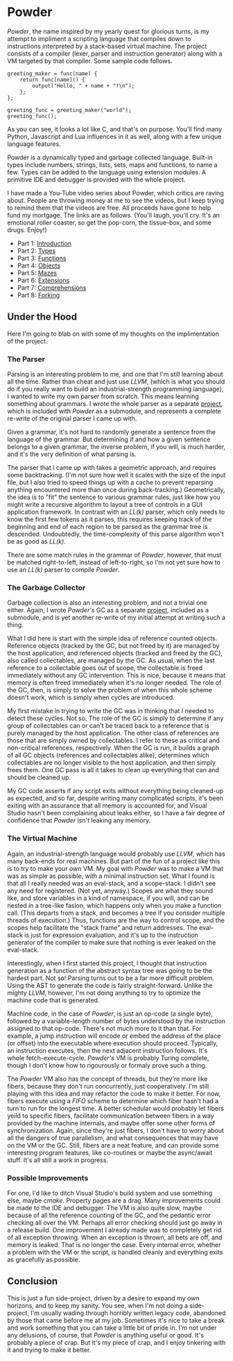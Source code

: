 # Powder

*Powder*, the name inspired by my yearly quest for glorious turns, is my attempt to impliment a scripting language that compiles down to instructions interpreted by a stack-based virtual machine.  The project consists of a compiler (lexer, parser and instruction generator) along with a VM targeted by that compiler.  Some sample code follows.

```
greeting_maker = func(name) {
    return func[name]() {
        output("Hello, " + name + "!\n");
    };
};

greeting_func = greeting_maker("world");
greeting_func();
```

As you can see, it looks a lot like C, and that's on purpose.  You'll find many Python, Javascript and Lua influences in it as well, along with a few unique language features.

Powder is a dynamically typed and garbage collected language.  Built-in types include numbers, strings, lists, sets, maps and functions, to name a few.  Types can be added to the language using extension modules.  A primitive IDE and debugger is provided with the whole project.

I have made a You-Tube video series about Powder, which critics are raving about.  People are throwing money at me to see the videos, but I keep trying to remind them that the videos are free.  All proceeds have gone to help fund my mortgage.  The links are as follows.  (You'll laugh, you'll cry.  It's an emotional roller coaster, so get the pop-corn, the tissue-box, and some drugs.  Enjoy!)

* Part 1: [Introduction](https://www.youtube.com/watch?v=awjfhq5j2EI)
* Part 2: [Types](https://www.youtube.com/watch?v=Aj3svD-MCU4)
* Part 3: [Functions](https://www.youtube.com/watch?v=PjEWqetVlVQ)
* Part 4: [Objects](https://www.youtube.com/watch?v=jUgLFbKQV-0)
* Part 5: [Mazes](https://www.youtube.com/watch?v=8jjUrTNph-E&t=51s)
* Part 6: [Extensions](https://www.youtube.com/watch?v=8JldO1F1YA8)
* Part 7: [Comprehensions](https://www.youtube.com/watch?v=duKToQgUcys)
* Part 8: [Forking](https://www.youtube.com/watch?v=pIRvbT4MgnQ)

## Under the Hood

Here I'm going to blab on with some of my thoughts on the implimentation of the project.

### The Parser

Parsing is an interesting problem to me, and one that I'm still learning about all the time.  Rather than cheat and just use *LLVM*, (which is what you should do if you really want to build an industrial-strength programming language), I wanted to write my own parser from scratch.  This means learning something about grammars.  I wrote the whole parser as a separate [project](https://github.com/spencerparkin/ParseParty), which is included with *Powder* as a submodule, and represents a complete re-write of the original parser I came up with.

Given a grammar, it's not hard to randomly generate a sentence from the language of the grammar.  But determining if and how a given sentence belongs to a given grammar, the inverse problem, if you will, is much harder, and it's the very definition of what parsing is.

The parser that I came up with takes a geometric approach, and requires some backtracking.  (I'm not sure how well it scales with the size of the input file, but I also tried to speed things up with a cache to prevent reparsing anything encountered more than once during back-tracking.)  Geometrically, the idea is to "fit" the sentence to various grammar rules, just like how you might write a recursive algorithm to layout a tree of controls in a GUI application framework.  In contrast with an *LL(k)* parser, which only needs to know the first few tokens as it parses, this requires keeping track of the beginning and end of each region to be parsed as the grammar tree is descended.  Undoubtedly, the time-complexity of this parse algorithm won't be as good as *LL(k)*.

There are some match rules in the grammar of *Powder*, however, that must be matched right-to-left, instead of left-to-right, so I'm not yet sure how to use an *LL(k)* parser to compile *Powder*.

### The Garbage Collector

Garbage collection is also an interesting problem, and not a trivial one either.  Again, I wrote *Powder's* GC as a separate [project](https://github.com/spencerparkin/GarbageCollector), included as a submodule, and is yet another re-write of my initial attempt at writing such a thing.

What I did here is start with the simple idea of reference counted objects.  Reference objects (tracked by the GC, but not freed by it) are managed by the host application, and referenced objects (tracked and freed by the GC), also called collectables, are managed by the GC.  As usual, when the last reference to a collectable goes out of scope, the collectable is freed immediately without any GC intervention.  This is nice, because it means that memory is often freed immediately when it's no longer needed.  The role of the GC, then, is simply to solve the problem of when this whole scheme doesn't work, which is simply when cycles are introduced.

My first mistake in trying to write the GC was in thinking that I needed to detect these cycles.  Not so.  The role of the GC is simply to determine if any group of collectables can or can't be traced back to a reference that is purely managed by the host application.  The other class of references are those that are simply owned by collectables.  I refer to these as critical and non-critical references, respectively.  When the GC is run, it builds a graph of all GC objects (references and collectables alike), determines which collectables are no longer visible to the host application, and then simply frees them.  One GC pass is all it takes to clean up everything that can and should be cleaned up.

My GC code asserts if any script exits without everything being cleaned-up as expected, and so far, despite writing many complicated scripts, it's been exiting with an assurance that all memory is accounted for, and Visual Studio hasn't been complaining about leaks either, so I have a fair degree of confidence that *Powder* isn't leaking any memory.

### The Virtual Machine

Again, an industrial-strength language would probably use *LLVM*, which has many back-ends for real machines.  But part of the fun of a project like this is to try to make your *own* VM.  My goal with *Powder* was to make a VM that was as simple as possible, with a minimal instruction set.  What I found is that all I really needed was an eval-stack, and a scope-stack.  I didn't see any need for registered.  (Not yet, anyway.)  Scopes are what they sound like, and store variables in a kind of namespace, if you will, and can be nested in a tree-like fasion, which happens only when you make a function call.  (This departs from a stack, and becomes a tree if you consider multiple threads of execution.)  Thus, functions are the way to control scope, and the scopes help facilitate the "stack frame" and return addresses.  The eval-stack is just for expression evaluation, and it's up to the instruction generator of the compiler to make sure that nothing is ever leaked on the eval-stack.

Interestingly, when I first started this project, I thought that instruction generation as a function of the abstract syntax tree was going to be the hardest part.  Not so!  Parsing turns out to be a far more difficult problem.  Using the AST to generate the code is fairly straight-forward.  Unlike the mighty *LLVM*, however, I'm not doing anything to try to optimize the machine code that is generated.

Machine code, in the case of *Powder*, is just an op-code (a single byte), followed by a variable-length number of bytes understood by the instruction assigned to that op-code.  There's not much more to it than that.  For example, a jump instruction will encode or embed the address of the place (or offset) into the executable where execution should proceed.  Typically, an instruction executes, then the next adjacent instruction follows.  It's whole fetch-execute-cycle.  *Powder's* VM is probably Turing complete, though I don't know how to rigourously or formaly prove such a thing.

The *Powder* VM also has the concept of threads, but they're more like fibers, because they don't run concurrently, just cooperatively.  I'm still playing with this idea and may refactor the code to make it better.  For now, fibers execute using a *FIFO* scheme to determine which fiber hasn't had a turn to run for the longest time.  A better schedular would probably let fibers yeild to specific fibers, facilitate communication between fibers in a way provided by the machine internals, and maybe offer some other forms of synchronization.  Again, since they're just fibers, I don't have to worry about all the dangers of true parallelism, and what consequences that may have on the VM or the GC.  Still, fibers are a neat feature, and can provide some interesting program features, like co-routines or maybe the async/await stuff.  It's all still a work in progress.

### Possible Improvements

For one, I'd like to ditch Visual Studio's build system and use something else, maybe *cmake*.  Property pages are a drag.  Many improvements could be made to the IDE and debugger.  The VM is also quite slow, maybe because of all the reference counting of the GC, and the pedantic error checking all over the VM.  Perhaps all error checking should just go away in a release build.  One improvement I already made was to completely get rid of all exception throwing.  When an exception is thrown, all bets are off, and memory is leaked.  That is no longer the case.  Every internal error, whether a problem with the VM or the script, is handled cleanly and everything exits as gracefully as possible.

## Conclusion

This is just a fun side-project, driven by a desire to expand my own horizons, and to keep my sanity.  You see, when I'm not doing a side-project, I'm usually wading through horribly written legacy code, abandoned by those that came before me at my job.  Sometimes it's nice to take a break and work something that you can take a little bit of pride in.  I'm not under any delusions, of course, that *Powder* is anything useful or good.  It's probably a piece of crap.  But it's my piece of crap, and I enjoy tinkering with it and trying to make it better.